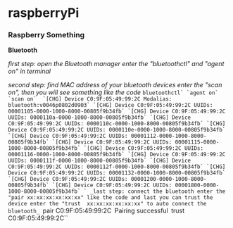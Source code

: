 # raspberryPi

### Raspberry Something

**Bluetooth**

_first step: open the Bluetooth manager   enter the  "bluetoothctl" and "agent on" in terminal_

_second step: find MAC address of your bluetooth devices enter the "scan on", then you will see something like the code_
``bluetoothctl`
`agent on`
`scan on` 
`[CHG] Device C0:9F:05:49:99:2C Modalias: bluetooth:v0046p0802d0903`
`[CHG] Device C0:9F:05:49:99:2C UUIDs: 00001105-0000-1000-8000-00805f9b34fb`
`[CHG] Device C0:9F:05:49:99:2C UUIDs: 0000110a-0000-1000-8000-00805f9b34fb`
`[CHG] Device C0:9F:05:49:99:2C UUIDs: 0000110c-0000-1000-8000-00805f9b34fb`
`[CHG] Device C0:9F:05:49:99:2C UUIDs: 0000110e-0000-1000-8000-00805f9b34fb`
`[CHG] Device C0:9F:05:49:99:2C UUIDs: 00001112-0000-1000-8000-00805f9b34fb`
`[CHG] Device C0:9F:05:49:99:2C UUIDs: 00001115-0000-1000-8000-00805f9b34fb`
`[CHG] Device C0:9F:05:49:99:2C UUIDs: 00001116-0000-1000-8000-00805f9b34fb`
`[CHG] Device C0:9F:05:49:99:2C UUIDs: 0000111f-0000-1000-8000-00805f9b34fb`
`[CHG] Device C0:9F:05:49:99:2C UUIDs: 0000112f-0000-1000-8000-00805f9b34fb`
`[CHG] Device C0:9F:05:49:99:2C UUIDs: 00001132-0000-1000-8000-00805f9b34fb`
`[CHG] Device C0:9F:05:49:99:2C UUIDs: 00001200-0000-1000-8000-00805f9b34fb`
`[CHG] Device C0:9F:05:49:99:2C UUIDs: 00001800-0000-1000-8000-00805f9b34fb`
`
_last step: connect the bluetooth enter the "pair xx:xx:xx:xx:xx:xx" like the code and last you can trust the device enter the "trust  xx:xx:xx:xx:xx:xx" to auto connect the bluetooth_
``pair C0:9F:05:49:99:2C`
`Pairing successful`
`trust C0:9F:05:49:99:2C``
